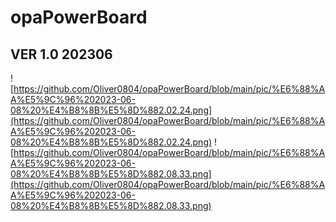 # opaPowerBoard
## VER 1.0 202306  
![https://github.com/Oliver0804/opaPowerBoard/blob/main/pic/%E6%88%AA%E5%9C%96%202023-06-08%20%E4%B8%8B%E5%8D%882.02.24.png](https://github.com/Oliver0804/opaPowerBoard/blob/main/pic/%E6%88%AA%E5%9C%96%202023-06-08%20%E4%B8%8B%E5%8D%882.02.24.png)
![https://github.com/Oliver0804/opaPowerBoard/blob/main/pic/%E6%88%AA%E5%9C%96%202023-06-08%20%E4%B8%8B%E5%8D%882.08.33.png](https://github.com/Oliver0804/opaPowerBoard/blob/main/pic/%E6%88%AA%E5%9C%96%202023-06-08%20%E4%B8%8B%E5%8D%882.08.33.png)
